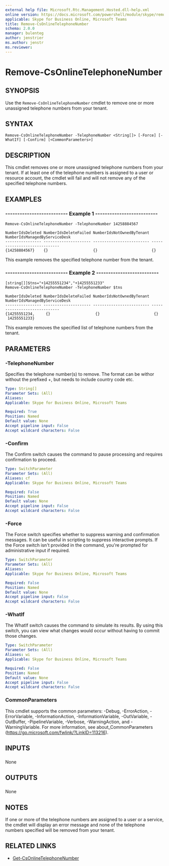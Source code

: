 ```yaml
---
external help file: Microsoft.Rtc.Management.Hosted.dll-help.xml 
online version: https://docs.microsoft.com/powershell/module/skype/remove-csonlinetelephonenumber
applicable: Skype for Business Online, Microsoft Teams
title: Remove-CsOnlineTelephoneNumber
schema: 2.0.0
manager: bulenteg
author: jenstrier
ms.author: jenstr
ms.reviewer:
---
```


# Remove-CsOnlineTelephoneNumber

## SYNOPSIS
Use the `Remove-CsOnlineTelephoneNumber` cmdlet to remove one or more unassigned telephone numbers from your tenant.

## SYNTAX

```
Remove-CsOnlineTelephoneNumber -TelephoneNumber <String[]> [-Force] [-WhatIf] [-Confirm] [<CommonParameters>]
```

## DESCRIPTION
This cmdlet removes one or more unassigned telephone numbers from your tenant. If at least one of the telephone numbers is assigned to a user or resource account, the cmdlet will fail and will not remove any of the specified telephone numbers.

## EXAMPLES

### -------------------------- Example 1 --------------------------
```
Remove-CsOnlineTelephoneNumber -TelephoneNumber 14258884567
```
```Output
NumberIdsDeleted NumberIdsDeleteFailed NumberIdsNotOwnedByTenant NumberIdsManagedByServiceDesk
---------------- --------------------- ------------------------- -----------------------------
{14258884567}    {}                    {}                        {}
```

This example removes the specified telephone number from the tenant.

### -------------------------- Example 2 --------------------------
```
[string[]]$tns="+14255551234","+14255551233"
Remove-CsOnlineTelephoneNumber -TelephoneNumber $tns
```
```Output
NumberIdsDeleted NumberIdsDeleteFailed NumberIdsNotOwnedByTenant NumberIdsManagedByServiceDesk
---------------- --------------------- ------------------------- -----------------------------
{14255551234,     {}                    {}                        {}
 14255551233}    
```

This example removes the specified list of telephone numbers from the tenant.


## PARAMETERS

### -TelephoneNumber
Specifies the telephone number(s) to remove. The format can be withor without the prefixed +, but needs to include country code etc.

```yaml
Type: String[]
Parameter Sets: (All)
Aliases: 
Applicable: Skype for Business Online, Microsoft Teams

Required: True
Position: Named
Default value: None
Accept pipeline input: False
Accept wildcard characters: False
```

### -Confirm
The Confirm switch causes the command to pause processing and requires confirmation to proceed.

```yaml
Type: SwitchParameter
Parameter Sets: (All)
Aliases: cf
Applicable: Skype for Business Online, Microsoft Teams

Required: False
Position: Named
Default value: None
Accept pipeline input: False
Accept wildcard characters: False
```

### -Force
The Force switch specifies whether to suppress warning and confirmation messages.
It can be useful in scripting to suppress interactive prompts.
If the Force switch isn't provided in the command, you're prompted for administrative input if required.

```yaml
Type: SwitchParameter
Parameter Sets: (All)
Aliases: 
Applicable: Skype for Business Online, Microsoft Teams

Required: False
Position: Named
Default value: None
Accept pipeline input: False
Accept wildcard characters: False
```

### -WhatIf
The WhatIf switch causes the command to simulate its results.
By using this switch, you can view what changes would occur without having to commit those changes.

```yaml
Type: SwitchParameter
Parameter Sets: (All)
Aliases: wi
Applicable: Skype for Business Online, Microsoft Teams

Required: False
Position: Named
Default value: None
Accept pipeline input: False
Accept wildcard characters: False
```

### CommonParameters
This cmdlet supports the common parameters: -Debug, -ErrorAction, -ErrorVariable, -InformationAction, -InformationVariable, -OutVariable, -OutBuffer, -PipelineVariable, -Verbose, -WarningAction, and -WarningVariable. For more information, see about_CommonParameters (https://go.microsoft.com/fwlink/?LinkID=113216).

## INPUTS

###  
None

## OUTPUTS

###  
None

## NOTES
If one or more of the telephone numbers are assigned to a user or a service, the cmdlet will display an error message and none of the telephone numbers specified will be removed from your tenant.

## RELATED LINKS
- [Get-CsOnlineTelephoneNumber](Get-CsOnlineTelephoneNumber.md)
